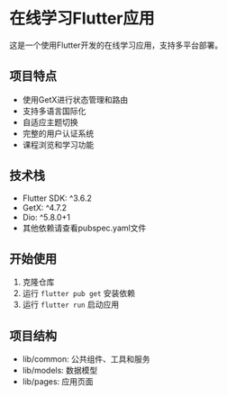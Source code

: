 # 在线学习Flutter应用

这是一个使用Flutter开发的在线学习应用，支持多平台部署。

## 项目特点

- 使用GetX进行状态管理和路由
- 支持多语言国际化
- 自适应主题切换
- 完整的用户认证系统
- 课程浏览和学习功能

## 技术栈

- Flutter SDK: ^3.6.2
- GetX: ^4.7.2
- Dio: ^5.8.0+1
- 其他依赖请查看pubspec.yaml文件

## 开始使用

1. 克隆仓库
2. 运行 `flutter pub get` 安装依赖
3. 运行 `flutter run` 启动应用

## 项目结构

- lib/common: 公共组件、工具和服务
- lib/models: 数据模型
- lib/pages: 应用页面
